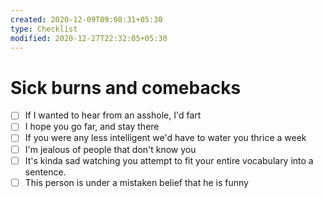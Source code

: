 ```yaml
---
created: 2020-12-09T09:08:31+05:30
type: Checklist
modified: 2020-12-27T22:32:05+05:30
---
```


# Sick burns and comebacks

- [ ] If I wanted to hear from an asshole, I'd fart
- [ ] I hope you go far, and stay there
- [ ] If you were any less intelligent we'd have to water you thrice a week
- [ ] I'm jealous of people that don't know you
- [ ] It's kinda sad watching you attempt to fit your entire vocabulary into a sentence.
- [ ] This person is under a mistaken belief that he is funny
